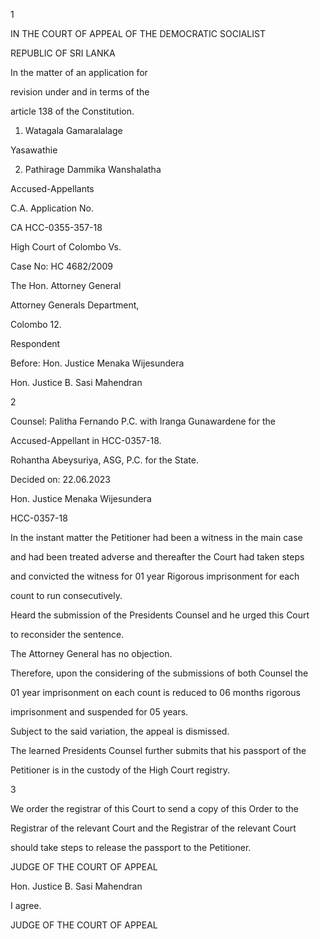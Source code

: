 1

IN THE COURT OF APPEAL OF THE DEMOCRATIC SOCIALIST

REPUBLIC OF SRI LANKA

In the matter of an application for

revision under and in terms of the

article 138 of the Constitution.

1. Watagala Gamaralalage

Yasawathie

2. Pathirage Dammika Wanshalatha

Accused-Appellants

C.A. Application No.

CA HCC-0355-357-18

High Court of Colombo Vs.

Case No: HC 4682/2009

The Hon. Attorney General

Attorney Generals Department,

Colombo 12.

Respondent

Before: Hon. Justice Menaka Wijesundera

Hon. Justice B. Sasi Mahendran

2

Counsel: Palitha Fernando P.C. with Iranga Gunawardene for the

Accused-Appellant in HCC-0357-18.

Rohantha Abeysuriya, ASG, P.C. for the State.

Decided on: 22.06.2023

Hon. Justice Menaka Wijesundera

HCC-0357-18

In the instant matter the Petitioner had been a witness in the main case

and had been treated adverse and thereafter the Court had taken steps

and convicted the witness for 01 year Rigorous imprisonment for each

count to run consecutively.

Heard the submission of the Presidents Counsel and he urged this Court

to reconsider the sentence.

The Attorney General has no objection.

Therefore, upon the considering of the submissions of both Counsel the

01 year imprisonment on each count is reduced to 06 months rigorous

imprisonment and suspended for 05 years.

Subject to the said variation, the appeal is dismissed.

The learned Presidents Counsel further submits that his passport of the

Petitioner is in the custody of the High Court registry.

3

We order the registrar of this Court to send a copy of this Order to the

Registrar of the relevant Court and the Registrar of the relevant Court

should take steps to release the passport to the Petitioner.

JUDGE OF THE COURT OF APPEAL

Hon. Justice B. Sasi Mahendran

I agree.

JUDGE OF THE COURT OF APPEAL